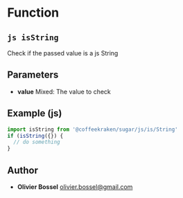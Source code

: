 
# Function


## ```js isString ```


Check if the passed value is a js String

## Parameters

- **value**  Mixed: The value to check



## Example (js)

```js
import isString from '@coffeekraken/sugar/js/is/String'
if (isString({}) {
  // do something
}
```


## Author
- **Olivier Bossel** <a href="mailto:olivier.bossel@gmail.com">olivier.bossel@gmail.com</a> 



